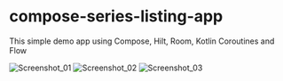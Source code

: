 # compose-series-listing-app
This simple demo app using Compose, Hilt, Room, Kotlin Coroutines and Flow


![Screenshot_01](https://user-images.githubusercontent.com/58541387/199400510-32fc2e21-1074-477e-a585-7ddabc077dcb.png)
![Screenshot_02](https://user-images.githubusercontent.com/58541387/199400647-439d9813-560e-49ef-9d9a-9c3e338976d8.png)
![Screenshot_03](https://user-images.githubusercontent.com/58541387/199400657-b05c577b-1089-4d90-a17e-e8fe78cd7dec.png)
